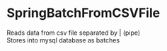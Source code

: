 # SpringBatchFromCSVFile

Reads data from csv file separated by | (pipe) 
<br>Stores into mysql database as batches
